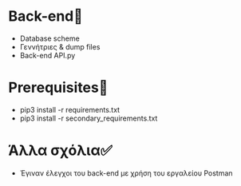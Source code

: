 # Back-end📃

- Database scheme
- Γεννήτριες & dump files
- Back-end API.py


# Prerequisites📌

- pip3 install -r requirements.txt
- pip3 install -r secondary_requirements.txt


# Άλλα σχόλια✅


- Έγιναν έλεγχοι του back-end με χρήση του εργαλείου Postman
